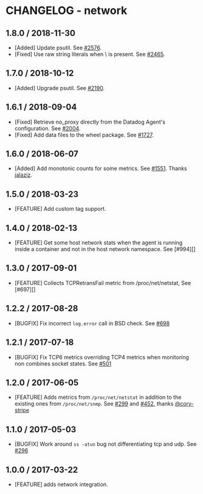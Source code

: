 # CHANGELOG - network

## 1.8.0 / 2018-11-30

* [Added] Update psutil. See [#2576](https://github.com/DataDog/integrations-core/pull/2576).
* [Fixed] Use raw string literals when \ is present. See [#2465](https://github.com/DataDog/integrations-core/pull/2465).

## 1.7.0 / 2018-10-12

* [Added] Upgrade psutil. See [#2190](https://github.com/DataDog/integrations-core/pull/2190).

## 1.6.1 / 2018-09-04

* [Fixed] Retrieve no_proxy directly from the Datadog Agent's configuration. See [#2004](https://github.com/DataDog/integrations-core/pull/2004).
* [Fixed] Add data files to the wheel package. See [#1727](https://github.com/DataDog/integrations-core/pull/1727).

## 1.6.0 / 2018-06-07

* [Added] Add monotonic counts for some metrics. See [#1551](https://github.com/DataDog/integrations-core/pull/1551). Thanks [jalaziz](https://github.com/jalaziz).

## 1.5.0 / 2018-03-23

* [FEATURE] Add custom tag support.

## 1.4.0 / 2018-02-13

* [FEATURE] Get some host network stats when the agent is running inside a container and not in the host network namespace. See [#994][]

## 1.3.0 / 2017-09-01

* [FEATURE] Collects TCPRetransFail metric from /proc/net/netstat, See [#697][]

## 1.2.2 / 2017-08-28

* [BUGFIX] Fix incorrect `log.error` call in BSD check. See [#698][]

## 1.2.1 / 2017-07-18

* [BUGFIX] Fix TCP6 metrics overriding TCP4 metrics when monitoring non combines socket states. See [#501][]

## 1.2.0 / 2017-06-05

* [FEATURE] Adds metrics from `/proc/net/netstat` in addition to the existing ones from `/proc/net/snmp`. See [#299][] and [#452][], thanks [@cory-stripe][]

## 1.1.0 / 2017-05-03

* [BUGFIX] Work around `ss -atun` bug not differentiating tcp and udp. See [#296][]

## 1.0.0 / 2017-03-22

* [FEATURE] adds network integration.

<!--- The following link definition list is generated by PimpMyChangelog --->
[#296]: https://github.com/DataDog/integrations-core/issues/296
[#299]: https://github.com/DataDog/integrations-core/issues/299
[#452]: https://github.com/DataDog/integrations-core/issues/452
[#501]: https://github.com/DataDog/integrations-core/issues/501
[#698]: https://github.com/DataDog/integrations-core/issues/698
[@cory-stripe]: https://github.com/cory-stripe
